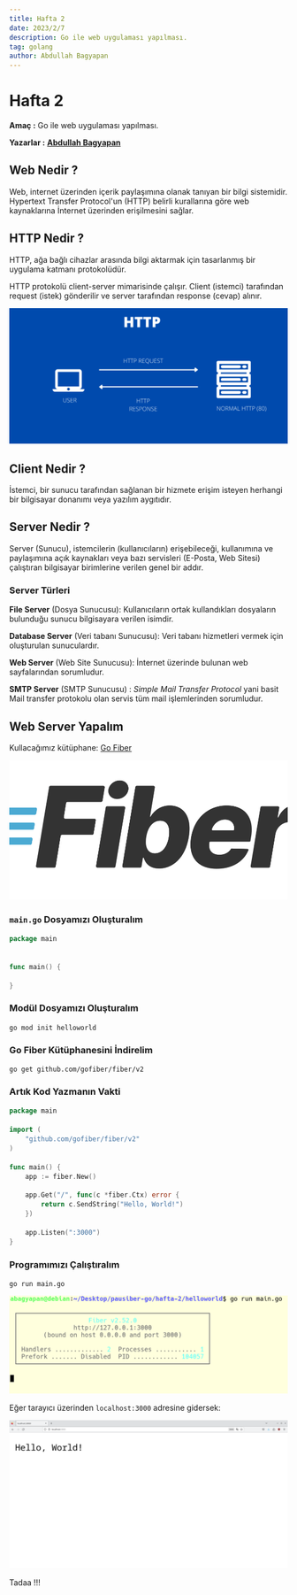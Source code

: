 ```yaml
---
title: Hafta 2
date: 2023/2/7
description: Go ile web uygulaması yapılması.
tag: golang
author: Abdullah Bagyapan
---
```


# Hafta 2

**Amaç :** Go ile web uygulaması yapılması.

**Yazarlar :** [**Abdullah Bagyapan**](https://github.com/abdullahbagyapan)

## Web Nedir ?

Web, internet üzerinden içerik paylaşımına olanak tanıyan bir bilgi sistemidir. Hypertext Transfer Protocol'un (HTTP) belirli kurallarına göre web kaynaklarına İnternet üzerinden erişilmesini sağlar.

## HTTP Nedir ?

HTTP, ağa bağlı cihazlar arasında bilgi aktarmak için tasarlanmış bir uygulama katmanı protokolüdür.

HTTP protokolü client-server mimarisinde çalışır. Client (istemci) tarafından request (istek) gönderilir ve server tarafından response (cevap) alınır.

<img src="../images/hafta-2/http.png">

## Client Nedir ?

İstemci, bir sunucu tarafından sağlanan bir hizmete erişim isteyen herhangi bir bilgisayar donanımı veya yazılım aygıtıdır.

## Server Nedir ?

Server (Sunucu), istemcilerin (kullanıcıların) erişebileceği, kullanımına ve paylaşımına açık kaynakları veya bazı servisleri (E-Posta, Web Sitesi) çalıştıran bilgisayar birimlerine verilen genel bir addır.

### Server Türleri

**File Server** (Dosya Sunucusu): Kullanıcıların ortak kullandıkları dosyaların bulunduğu sunucu bilgisayara verilen isimdir. 

**Database Server** (Veri tabanı Sunucusu): Veri tabanı hizmetleri vermek için oluşturulan sunuculardır.

**Web Server** (Web Site Sunucusu): İnternet üzerinde bulunan web sayfalarından sorumludur.

**SMTP Server** (SMTP Sunucusu) : *Simple Mail Transfer Protocol* yani basit Mail transfer protokolu olan servis tüm mail işlemlerinden sorumludur.

## Web Server Yapalım

Kullacağımız kütüphane: [Go Fiber](https://gofiber.io/)

<img src="../images/hafta-2/fiber.png">

### `main.go` Dosyamızı Oluşturalım

```go
package main


func main() {

}
```

### Modül Dosyamızı Oluşturalım

```
go mod init helloworld
```

### Go Fiber Kütüphanesini İndirelim

```
go get github.com/gofiber/fiber/v2
```

### Artık Kod Yazmanın Vakti

```go
package main

import (
	"github.com/gofiber/fiber/v2"
)

func main() {
	app := fiber.New()

	app.Get("/", func(c *fiber.Ctx) error {
		return c.SendString("Hello, World!")
	})

	app.Listen(":3000")
}
```

### Programımızı Çalıştıralım

```
go run main.go
```

<img src="../images/hafta-2/hello-world-go.png">

Eğer tarayıcı üzerinden `localhost:3000` adresine gidersek:

<img src="../images/hafta-2/hello-world-message.png">

Tadaa !!!
